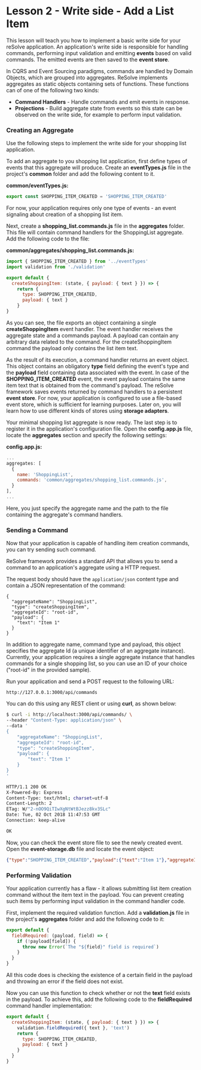 # Lesson 2 - Write side - Add a List Item

This lesson will teach you how to implement a basic write side for your reSolve application. An application's write side is responsible for handling commands, performing input validation and emitting **events** based on valid commands. The emitted events are then saved to the **event store**.

In CQRS and Event Sourcing paradigms, commands are handled by Domain Objects, which are grouped into aggregates. ReSolve implements aggregates as static objects containing sets of functions. These functions can of one of the following two kinds:

- **Command Handlers** - Handle commands and emit events in response.
- **Projections** - Build aggregate state from events so this state can be observed on the write side, for example to perform input validation.

### Creating an Aggregate

Use the following steps to implement the write side for your shopping list application.

To add an aggregate to you shopping list application, first define types of events that this aggregate will produce. Create an **eventTypes.js** file in the project's **common** folder and add the following content to it.

**common/eventTypes.js:**

<!-- prettier-ignore-start -->
[embedmd]:# (../../examples/shopping-list-tutorial/lesson-2/common/eventTypes.js /^/ /\n$/)
```js
export const SHOPPING_ITEM_CREATED = 'SHOPPING_ITEM_CREATED'
```
<!-- prettier-ignore-end -->

For now, your application requires only one type of events - an event signaling about creation of a shopping list item.

Next, create a **shopping_list.commands.js** file in the **aggregates** folder. This file will contain command handlers for the ShoppingList aggregate. Add the following code to the file:

**common/aggregates/shopping_list.commands.js:**

```js
import { SHOPPING_ITEM_CREATED } from '../eventTypes'
import validation from './validation'

export default {
  createShoppingItem: (state, { payload: { text } }) => {
    return {
      type: SHOPPING_ITEM_CREATED,
      payload: { text }
    }
}
```

As you can see, the file exports an object containing a single **createShoppingItem** event handler. The event handler receives the aggregate state and a commands payload. A payload can contain any arbitrary data related to the command. For the createShoppingItem command the payload only contains the list item text.

As the result of its execution, a command handler returns an event object. This object contains an obligatory **type** field defining the event's type and the **payload** field containing data associated with the event. In case of the **SHOPPING_ITEM_CREATED** event, the event payload contains the same item text that is obtained from the command's payload. The reSolve framework saves events returned by command handlers to a persistent **event store**. For now, your application is configured to use a file-based event store, which is sufficient for learning purposes. Later on, you will learn how to use different kinds of stores using **storage adapters**.

Your minimal shopping list aggregate is now ready. The last step is to register it in the application's configuration file. Open the **config.app.js** file, locate the **aggregates** section and specify the following settings:

**config.app.js:**

```js
...
aggregates: [
  {
    name: 'ShoppingList',
    commands: 'common/aggregates/shopping_list.commands.js',
  }
],
...
```

Here, you just specify the aggregate name and the path to the file containing the aggregate's command handlers.

### Sending a Command

Now that your application is capable of handling item creation commands, you can try sending such command.

ReSolve framework provides a standard API that allows you to send a command to an application's aggregate using a HTTP request.

The request body should have the `application/json` content type and contain a JSON representation of the command:

```
{
  "aggregateName": "ShoppingList",
  "type": "createShoppingItem",
  "aggregateId": "root-id",
  "payload": {
    "text": "Item 1"
  }
}
```

In addition to aggregate name, command type and payload, this object specifies the aggregate Id (a unique identifier of an aggregate instance). Currently, your application requires a single aggregate instance that handles commands for a single shopping list, so you can use an ID of your choice ("root-id" in the provided sample).

Run your application and send a POST request to the following URL:

```
http://127.0.0.1:3000/api/commands
```

You can do this using any REST client or using **curl**, as shown below:

```sh
$ curl -i http://localhost:3000/api/commands/ \
--header "Content-Type: application/json" \
--data '
{
    "aggregateName": "ShoppingList",
    "aggregateId": "root-id",
    "type": "createShoppingItem",
    "payload": {
        "text": "Item 1"
    }
}
'

HTTP/1.1 200 OK
X-Powered-By: Express
Content-Type: text/html; charset=utf-8
Content-Length: 2
ETag: W/"2-nOO9QiTIwXgNtWtBJezz8kv3SLc"
Date: Tue, 02 Oct 2018 11:47:53 GMT
Connection: keep-alive

OK
```

Now, you can check the event store file to see the newly created event. Open the **event-storage.db** file and locate the event object:

<!-- prettier-ignore-start -->
``` json
{"type":"SHOPPING_ITEM_CREATED","payload":{"text":"Item 1"},"aggregateId":"root-id","aggregateVersion":1,"timestamp":1542290836877,"aggregateIdAndVersion":"root-id:1","_id":"Qt5KvZEBpeivbm9N"}
```
<!-- prettier-ignore-end -->

### Performing Validation

Your application currently has a flaw - it allows submitting list item creation command without the item text in the payload. You can prevent creating such items by performing input validation in the command handler code.

First, implement the required validation function. Add a **validation.js** file in the project's **aggregates** folder and add the following code to it:

<!-- prettier-ignore-start -->
[embedmd]:# (../../examples/shopping-list-tutorial/lesson-2/common/aggregates/validation.js /^/ /\n$/)
```js
export default {
  fieldRequired: (payload, field) => {
    if (!payload[field]) {
      throw new Error(`The "${field}" field is required`)
    }
  }
}
```
<!-- prettier-ignore-end -->

All this code does is checking the existence of a certain field in the payload and throwing an error if the field does not exist.

Now you can use this function to check whether or not the **text** field exists in the payload. To achieve this, add the following code to the **fieldRequired** command handler implementation:

<!-- prettier-ignore-start -->
[embedmd]:# (../../examples/shopping-list-tutorial/lesson-2/common/aggregates/shopping_list.commands.js /export default/ /^\}/)
```js
export default {
  createShoppingItem: (state, { payload: { text } }) => {
    validation.fieldRequired({ text }, 'text')
    return {
      type: SHOPPING_ITEM_CREATED,
      payload: { text }
    }
  }
}
```
<!-- prettier-ignore-end -->
